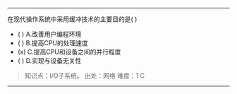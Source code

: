 ---
在现代操作系统中采用缓冲技术的主要目的是( )
- ( ) A.改善用户编程环境 
- ( ) B.提高CPU的处理速度 
- (x) C.提高CPU和设备之间的并行程度 
- ( ) D.实现与设备无关性

> 知识点：I/O子系统。
> 出处：网络
> 难度：1
> C

---